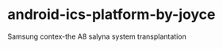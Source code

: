 android-ics-platform-by-joyce
=============================

Samsung contex-the A8  salyna system transplantation 